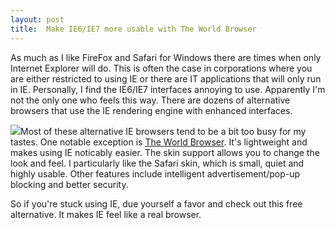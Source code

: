 ```yaml
---
layout: post
title:  Make IE6/IE7 more usable with The World Browser
---
```

  
As much as I like FireFox and Safari for Windows there are times when only Internet Explorer will do. This is often the case in corporations where you are either restricted to using IE or there are IT applications that will only run in IE. Personally, I find the IE6/IE7 interfaces annoying to use. Apparently I'm not the only one who feels this way. There are dozens of alternative browsers that use the IE rendering engine with enhanced interfaces.  
  
![](http://www.ioage.com/en/images/box.gif)Most of these alternative IE browsers tend to be a bit too busy for my tastes. One notable exception is [The World Browser](http://www.ioage.com/en/index.htm). It's lightweight and makes using IE noticably easier. The skin support allows you to change the look and feel. I particularly like the Safari skin, which is small, quiet and highly usable. Other features include intelligent advertisement/pop-up blocking and better security.  
  
So if you're stuck using IE, due yourself a favor and check out this free alternative. It makes IE feel like a real browser.  
  

